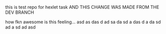 this is test repo for hexlet task
AND THIS CHANGE WAS MADE FROM THE DEV BRANCH




how fkn awesome is this feeling...
asd
as
das
d
ad
sa
da
sd
a
das
d
a
da
sd
ad
a
sd
ad
asd

